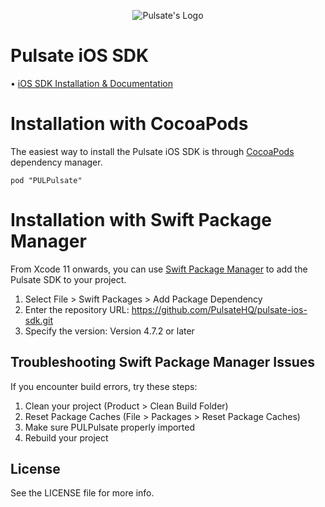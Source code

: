 <p align="center">
  <img src="https://raw.githubusercontent.com/PulsateHQ/pulsate-ios-sdk/master/pulsate-logo.png" alt="Pulsate's Logo"/>
</p>

# Pulsate iOS SDK

• [iOS SDK Installation & Documentation](https://pulsate.readme.io/v2.7/docs/installing-the-pulsate-sdk)

# Installation with CocoaPods

The easiest way to install the Pulsate iOS SDK is through [CocoaPods](http://cocoapods.org) dependency manager.

```pod "PULPulsate"```

# Installation with Swift Package Manager

From Xcode 11 onwards, you can use [Swift Package Manager](https://swift.org/package-manager/) to add the Pulsate SDK to your project.

1. Select File > Swift Packages > Add Package Dependency
2. Enter the repository URL: https://github.com/PulsateHQ/pulsate-ios-sdk.git
3. Specify the version: Version 4.7.2 or later

## Troubleshooting Swift Package Manager Issues

If you encounter build errors, try these steps:

1. Clean your project (Product > Clean Build Folder)
2. Reset Package Caches (File > Packages > Reset Package Caches)
3. Make sure PULPulsate properly imported
4. Rebuild your project


## License
See the LICENSE file for more info.

